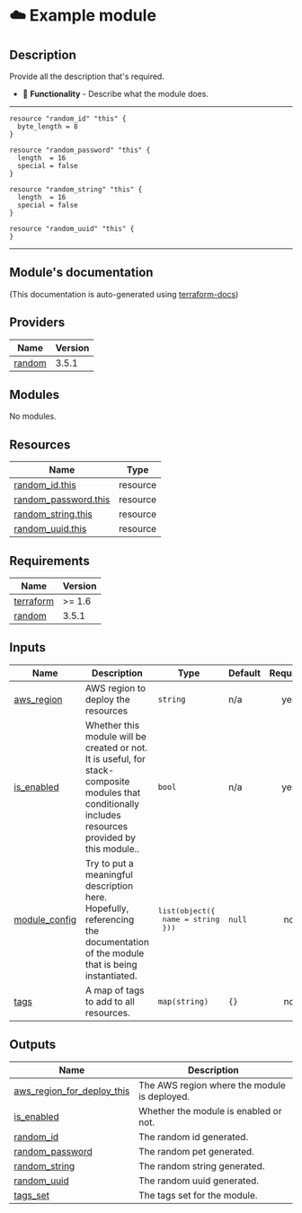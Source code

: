<!-- BEGIN_TF_DOCS -->
# ☁️ Example module

## Description


Provide all the description that's required.

* 🚀 **Functionality** - Describe what the module does.

---

```hcl
resource "random_id" "this" {
  byte_length = 8
}

resource "random_password" "this" {
  length  = 16
  special = false
}

resource "random_string" "this" {
  length  = 16
  special = false
}

resource "random_uuid" "this" {
}
```

---

## Module's documentation

(This documentation is auto-generated using [terraform-docs](https://terraform-docs.io))

## Providers

| Name | Version |
|------|---------|
| <a name="provider_random"></a> [random](#provider\_random) | 3.5.1 |

## Modules

No modules.

## Resources

| Name | Type |
|------|------|
| [random_id.this](https://registry.terraform.io/providers/hashicorp/random/3.5.1/docs/resources/id) | resource |
| [random_password.this](https://registry.terraform.io/providers/hashicorp/random/3.5.1/docs/resources/password) | resource |
| [random_string.this](https://registry.terraform.io/providers/hashicorp/random/3.5.1/docs/resources/string) | resource |
| [random_uuid.this](https://registry.terraform.io/providers/hashicorp/random/3.5.1/docs/resources/uuid) | resource |

## Requirements

| Name | Version |
|------|---------|
| <a name="requirement_terraform"></a> [terraform](#requirement\_terraform) | >= 1.6 |
| <a name="requirement_random"></a> [random](#requirement\_random) | 3.5.1 |

## Inputs

| Name | Description | Type | Default | Required |
|------|-------------|------|---------|:--------:|
| <a name="input_aws_region"></a> [aws\_region](#input\_aws\_region) | AWS region to deploy the resources | `string` | n/a | yes |
| <a name="input_is_enabled"></a> [is\_enabled](#input\_is\_enabled) | Whether this module will be created or not. It is useful, for stack-composite<br>modules that conditionally includes resources provided by this module.. | `bool` | n/a | yes |
| <a name="input_module_config"></a> [module\_config](#input\_module\_config) | Try to put a meaningful description here. Hopefully, referencing the<br>documentation of the module that is being instantiated. | <pre>list(object({<br>    name = string<br>  }))</pre> | `null` | no |
| <a name="input_tags"></a> [tags](#input\_tags) | A map of tags to add to all resources. | `map(string)` | `{}` | no |

## Outputs

| Name | Description |
|------|-------------|
| <a name="output_aws_region_for_deploy_this"></a> [aws\_region\_for\_deploy\_this](#output\_aws\_region\_for\_deploy\_this) | The AWS region where the module is deployed. |
| <a name="output_is_enabled"></a> [is\_enabled](#output\_is\_enabled) | Whether the module is enabled or not. |
| <a name="output_random_id"></a> [random\_id](#output\_random\_id) | The random id generated. |
| <a name="output_random_password"></a> [random\_password](#output\_random\_password) | The random pet generated. |
| <a name="output_random_string"></a> [random\_string](#output\_random\_string) | The random string generated. |
| <a name="output_random_uuid"></a> [random\_uuid](#output\_random\_uuid) | The random uuid generated. |
| <a name="output_tags_set"></a> [tags\_set](#output\_tags\_set) | The tags set for the module. |
<!-- END_TF_DOCS -->
